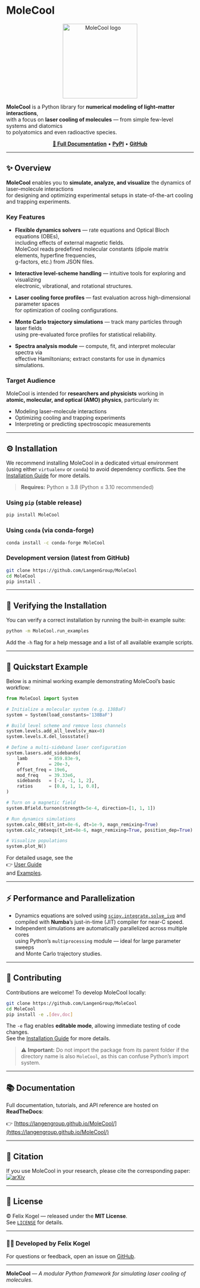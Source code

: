 # MoleCool

<p align="center">
  <img src="doc/source/_static/molecool_logo.png" alt="MoleCool logo" width="200"/>
</p>

**MoleCool** is a Python library for **numerical modeling of light–matter interactions**,  
with a focus on **laser cooling of molecules** — from simple few-level systems and diatomics  
to polyatomics and even radioactive species.

<p align="center">
  <a href="https://langengroup.github.io/MoleCool/"><b>📘 Full Documentation</b></a> •
  <a href="https://pypi.org/project/MoleCool/"><b>PyPI</b></a> •
  <a href="https://github.com/LangenGroup/MoleCool/"><b>GitHub</b></a>
</p>

---

## ✨ Overview

**MoleCool** enables you to **simulate, analyze, and visualize** the dynamics of laser–molecule interactions  
for designing and optimizing experimental setups in state-of-the-art cooling and trapping experiments.

### Key Features

- **Flexible dynamics solvers** — rate equations and Optical Bloch equations (OBEs),  
  including effects of external magnetic fields.  
  MoleCool reads predefined molecular constants (dipole matrix elements, hyperfine frequencies,  
  g-factors, etc.) from JSON files.

- **Interactive level-scheme handling** — intuitive tools for exploring and visualizing  
  electronic, vibrational, and rotational structures.

- **Laser cooling force profiles** — fast evaluation across high-dimensional parameter spaces  
  for optimization of cooling configurations.

- **Monte Carlo trajectory simulations** — track many particles through laser fields  
  using pre-evaluated force profiles for statistical reliability.

- **Spectra analysis module** — compute, fit, and interpret molecular spectra via  
  effective Hamiltonians; extract constants for use in dynamics simulations.

### Target Audience

MoleCool is intended for **researchers and physicists** working in  
**atomic, molecular, and optical (AMO) physics**, particularly in:

- Modeling laser–molecule interactions  
- Optimizing cooling and trapping experiments  
- Interpreting or predicting spectroscopic measurements  

---

## ⚙️ Installation

We recommend installing MoleCool in a dedicated virtual environment  
(using either `virtualenv` or `conda`) to avoid dependency conflicts.
See the [Installation Guide](https://langengroup.github.io/MoleCool/installation.html#contributing)
for more details.

> **Requires:** Python ≥ 3.8 (Python ≤ 3.10 recommended)

### Using `pip` (stable release)

```bash
pip install MoleCool
```

### Using `conda` (via conda-forge)

```bash
conda install -c conda-forge MoleCool
```

### Development version (latest from GitHub)

```bash
git clone https://github.com/LangenGroup/MoleCool
cd MoleCool
pip install .
```

---

## 🧪 Verifying the Installation

You can verify a correct installation by running the built-in example suite:

```bash
python -m MoleCool.run_examples
```

Add the `-h` flag for a help message and a list of all available example scripts.

---

## 🚀 Quickstart Example

Below is a minimal working example demonstrating MoleCool’s basic workflow:

```python
from MoleCool import System

# Initialize a molecular system (e.g. 138BaF)
system = System(load_constants='138BaF')

# Build level scheme and remove loss channels
system.levels.add_all_levels(v_max=0)
system.levels.X.del_lossstate()

# Define a multi-sideband laser configuration
system.lasers.add_sidebands(
    lamb        = 859.83e-9,
    P           = 20e-3,
    offset_freq = 19e6,
    mod_freq    = 39.33e6,
    sidebands   = [-2, -1, 1, 2],
    ratios      = [0.8, 1, 1, 0.8],
)

# Turn on a magnetic field
system.Bfield.turnon(strength=5e-4, direction=[1, 1, 1])

# Run dynamics simulations
system.calc_OBEs(t_int=8e-6, dt=1e-9, magn_remixing=True)
system.calc_rateeqs(t_int=8e-6, magn_remixing=True, position_dep=True)

# Visualize populations
system.plot_N()
```

For detailed usage, see the  
👉 [User Guide](https://langengroup.github.io/MoleCool/user_guide/introduction.html)  
and [Examples](https://langengroup.github.io/MoleCool/auto_examples/core/index.html).

---

## ⚡ Performance and Parallelization

- Dynamics equations are solved using [`scipy.integrate.solve_ivp`](https://docs.scipy.org/doc/scipy/reference/generated/scipy.integrate.solve_ivp.html)
  and compiled with **Numba**’s just-in-time (JIT) compiler for near-C speed.  
- Independent simulations are automatically parallelized across multiple cores  
  using Python’s `multiprocessing` module — ideal for large parameter sweeps  
  and Monte Carlo trajectory studies.

---

## 🤝 Contributing

Contributions are welcome! To develop MoleCool locally:

```bash
git clone https://github.com/LangenGroup/MoleCool
cd MoleCool
pip install -e .[dev,doc]
```

The `-e` flag enables **editable mode**, allowing immediate testing of code changes.  
See the [Installation Guide](https://langengroup.github.io/MoleCool/installation.html#contributing)
for more details.

> ⚠️ **Important:** Do not import the package from its parent folder if the
> directory name is also `MoleCool`, as this can confuse Python’s import system.

---

## 📚 Documentation

Full documentation, tutorials, and API reference are hosted on **ReadTheDocs**:

👉 [https://langengroup.github.io/MoleCool/](https://langengroup.github.io/MoleCool/)

---

## 🧾 Citation

If you use MoleCool in your research, please cite the corresponding paper:  
[![arXiv](https://img.shields.io/badge/arXiv-Coming%20Soon-blue.svg)](https://arxiv.org/)

---

## 🧠 License

© Felix Kogel — released under the **MIT License**.  
See [`LICENSE`](./LICENSE) for details.

---

### 👩‍🔬 Developed by Felix Kogel
For questions or feedback, open an issue on [GitHub](https://github.com/LangenGroup/MoleCool/issues).

---

**MoleCool** — *A modular Python framework for simulating laser cooling of molecules.*

